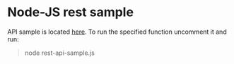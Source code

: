 # Node-JS rest sample

API sample is located [here](rest-api-sample.js). To run the specified function uncomment it and run:

>   node rest-api-sample.js 
